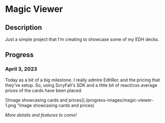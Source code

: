 # Magic Viewer

## Description
Just a simple project that I'm creating to showcase some of my EDH decks.

## Progress

### April 3, 2023
Today as a bit of a big milestone. I really admire EdhRec and the pricing that they've setup. So, using ScryFall's SDK and a little bit of react/css average prices of the cards have been placed.

![Image showcasing cards and prices](./progress-images/magic-viewer-1.png "Image showcasing cards and prices)

_More details and features to come!_